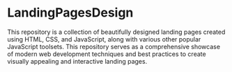 # LandingPagesDesign
This repository is a collection of beautifully designed landing pages created using HTML, CSS, and JavaScript, along with various other popular JavaScript toolsets. This repository serves as a comprehensive showcase of modern web development techniques and best practices to create visually appealing and interactive landing pages.
